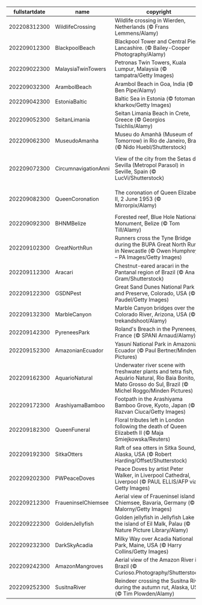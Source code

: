 |fullstartdate|name|copyright|title|image|
|--|--|--|--|--|
202208312300|WildlifeCrossing|Wildlife crossing in Wierden, Netherlands (© Frans Lemmens/Alamy)|Who uses this grassy bridge?|![](/en-GB/2022/09/202208312300WildlifeCrossing.jpg)|
202209012300|BlackpoolBeach|Blackpool Tower and Central Pier, Lancashire. (© Bailey-Cooper Photography/Alamy)|Blackpool’s light fantastic|![](/en-GB/2022/09/202209012300BlackpoolBeach.jpg)|
202209022300|MalaysiaTwinTowers|Petronas Twin Towers, Kuala Lumpur, Malaysia (© tampatra/Getty Images)|High achievers|![](/en-GB/2022/09/202209022300MalaysiaTwinTowers.jpg)|
202209032300|ArambolBeach|Arambol Beach in Goa, India (© Ben Pipe/Alamy)|The Riviera of India|![](/en-GB/2022/09/202209032300ArambolBeach.jpg)|
202209042300|EstoniaBaltic|Baltic Sea in Estonia (© fotoman-kharkov/Getty Images)|A shallow sea|![](/en-GB/2022/09/202209042300EstoniaBaltic.jpg)|
202209052300|SeitanLimania|Seitan Limania Beach in Crete, Greece (© Georgios Tsichlis/Alamy)|Turquoise delight|![](/en-GB/2022/09/202209052300SeitanLimania.jpg)|
202209062300|MuseudoAmanha|Museu do Amanhã (Museum of Tomorrow) in Rio de Janeiro, Brazil (© Nido Huebl/Shutterstock)|Back to the future|![](/en-GB/2022/09/202209062300MuseudoAmanha.jpg)|
202209072300|CircumnavigationAnni|View of the city from the Setas de Sevilla (Metropol Parasol) in Seville, Spain (© LucVi/Shutterstock)|What returned to this city 500 years ago?|![](/en-GB/2022/09/202209072300CircumnavigationAnni.jpg)|
202209082300|QueenCoronation|The coronation of Queen Elizabeth II, 2 June 1953 (© Mirrorpix/Alamy)|Queen Elizabeth II (1926–2022)|![](/en-GB/2022/09/202209082300QueenCoronation.jpg)|
202209092300|BHNMBelize|Forested reef, Blue Hole National Monument, Belize (© Tom Till/Alamy)|The other great barrier reef|![](/en-GB/2022/09/202209092300BHNMBelize.jpg)|
202209102300|GreatNorthRun|Runners cross the Tyne Bridge during the BUPA Great North Run in Newcastle (© Owen Humphreys – PA Images/Getty Images)|In the running|![](/en-GB/2022/09/202209102300GreatNorthRun.jpg)|
202209112300|Aracari|Chestnut-eared aracari in the Pantanal region of Brazil (© Ana Gram/Shutterstock)|A different kind of toucan|![](/en-GB/2022/09/202209112300Aracari.jpg)|
202209122300|GSDNPest|Great Sand Dunes National Park and Preserve, Colorado, USA (© Y Paudel/Getty Images)|Mountains of sand|![](/en-GB/2022/09/202209122300GSDNPest.jpg)|
202209132300|MarbleCanyon|Marble Canyon bridges over the Colorado River, Arizona, USA (© trekandshoot/Alamy)|So good, they built it twice|![](/en-GB/2022/09/202209132300MarbleCanyon.jpg)|
202209142300|PyreneesPark|Roland's Breach in the Pyrenees, France (© SPANI Arnaud/Alamy)|Into the breach|![](/en-GB/2022/09/202209142300PyreneesPark.jpg)|
202209152300|AmazonianEcuador|Yasuní National Park in Amazonian Ecuador (© Paul Bertner/Minden Pictures)|Mists over the Amazon|![](/en-GB/2022/09/202209152300AmazonianEcuador.jpg)|
202209162300|AquarioNatural|Underwater river scene with freshwater plants and tetra fish, Aquário Natural, Rio Baia Bonito, Mato Grosso do Sul, Brazil (© Michel Roggo/Minden Pictures)|Crystal clear|![](/en-GB/2022/09/202209162300AquarioNatural.jpg)|
202209172300|ArashiyamaBamboo|Footpath in the Arashiyama Bamboo Grove, Kyoto, Japan (© Razvan Ciuca/Getty Images)|Green shoots|![](/en-GB/2022/09/202209172300ArashiyamaBamboo.jpg)|
202209182300|QueenFuneral|Floral tributes left in London following the death of Queen Elizabeth II (© Maja Smiejkowska/Reuters)|Farewell Ma’am|![](/en-GB/2022/09/202209182300QueenFuneral.jpg)|
202209192300|SitkaOtters|Raft of sea otters in Sitka Sound, Alaska, USA (© Robert Harding/Offset/Shutterstock)|Teddy bears of the sea|![](/en-GB/2022/09/202209192300SitkaOtters.jpg)|
202209202300|PWPeaceDoves|Peace Doves by artist Peter Walker, in Liverpool Cathedral, Liverpool (© PAUL ELLIS/AFP via Getty Images)|Doves of peace|![](/en-GB/2022/09/202209202300PWPeaceDoves.jpg)|
202209212300|FraueninselChiemsee|Aerial view of Fraueninsel island in Chiemsee, Bavaria, Germany (© Malorny/Getty Images)|Life on the lake|![](/en-GB/2022/09/202209212300FraueninselChiemsee.jpg)|
202209222300|GoldenJellyfish|Golden jellyfish in Jellyfish Lake on the island of Eil Malk, Palau (© Nature Picture Library/Alamy)|In a world of their own|![](/en-GB/2022/09/202209222300GoldenJellyfish.jpg)|
202209232300|DarkSkyAcadia|Milky Way over Acadia National Park, Maine, USA (© Harry Collins/Getty Images)|Starry, starry night|![](/en-GB/2022/09/202209232300DarkSkyAcadia.jpg)|
202209242300|AmazonMangroves|Aerial view of the Amazon River in Brazil (© Curioso.Photography/Shutterstock)|World Rivers Day|![](/en-GB/2022/09/202209242300AmazonMangroves.jpg)|
202209252300|SusitnaRiver|Reindeer crossing the Susitna River during the autumn rut, Alaska, USA (© Tim Plowden/Alamy)|Time to make an impression|![](/en-GB/2022/09/202209252300SusitnaRiver.jpg)|
